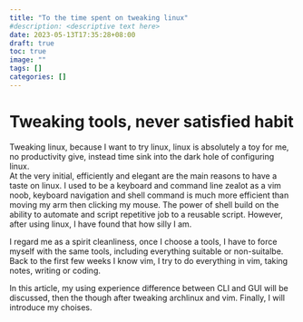 ```yaml
---
title: "To the time spent on tweaking linux"
#description: <descriptive text here>
date: 2023-05-13T17:35:28+08:00
draft: true
toc: true
image: ""
tags: []
categories: []
---
```


# Tweaking tools, never satisfied habit
Tweaking linux, because I want to try linux, linux is absolutely a toy for me, 
no productivity give, instead time sink into the dark hole of configuring linux.  
At the very initial, efficiently and elegant are the main reasons to have a 
taste on linux. I used to be a keyboard and command line zealot as a vim noob, 
keyboard navigation and shell command is much more efficient than moving my arm 
then clicking my mouse. The power of shell build on the ability to automate and 
script repetitive job to a reusable script. However, after using linux, I have 
found that how silly I am.

I regard me as a spirit cleanliness, once I choose a tools, I have to force 
myself with the same tools, including everything suitable or non-suitalbe. Back 
to the first few weeks I know vim, I try to do everything in vim, taking notes, 
writing or coding.

In this article, my using experience difference between CLI and GUI will be 
discussed, then the though after tweaking archlinux and vim. Finally, I will 
introduce my choises.

